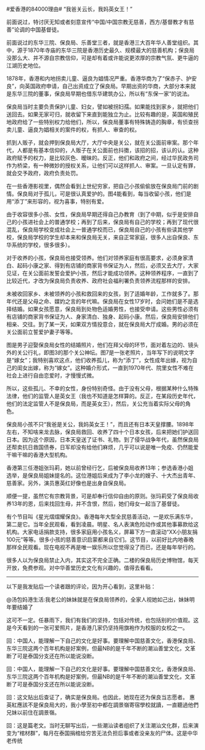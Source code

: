 #爱香港的84000理由# “我爸关云长，我妈英女王！”

前面说过，特讨厌无知或者刻意宣传“中国/中国宗教无慈善，西方/基督教才有慈善”论调的中国基督徒。

前面说过的东华三院、保良局、乐善堂三者，就是香港三大百年华人善堂组织。其中，源于1870年寺庙的东华三院是香港历史最久、规模最大的慈善机构；保良局没那么大、并不源自宗教信仰，可是却有着或许能说更浓厚的宗教气氛、更牛逼的江湖历史地位。

1878年，香港和内地拐卖儿童、逼良为娼情况严重。香港华商为了“保赤子、护安良”，向英国政府申请，自己出资成立了保良局。早期出资的华商，大部分本来就是东华三院的董事，保良局早期也借东华建筑办公，所以有“东保一家”的说法。

保良局当时主要负责保护儿童、妇女，譬如被拐妇孺。如果能找到家乡，就把他们送回去。如果无家可归，就收留下来直到能独立为止。比较有趣的是，英国和殖民地政府给了一些特别权力给他们，所以，保良局董事有特殊铸造的胸章，有侦查拐卖儿童、逼良为娼相关的案件的权，有抓人、审查的权。

抓到人贩子，就会押到保良局大厅，大厅中央是关公，就在关公面前审案。那个年代，人都是有基本信仰的，人贩子在关公面前也抖擞，该招的招，该认的认。这种政府赋予的权力，是比较灰色、暧昧的。反正，他们和政府之间，经过华民政务司作为桥梁，有一种微妙的授权关系，让他们可以这样抓人、审案。一旦认定有罪，就会交予政府，政府负责处罚。

在一些香港影视里，偶然会看到上世纪穷家，把自己小孩偷偷放在保良局门前的剧情。保良局对于孤儿，可是很认真爱护的。图4能看到，每当收留小孩，他们是用“添丁”来形容的，视为喜事，特别有爱。

由于收容很多小孩、女性，保良局早期还得自己办教育（到了中期，似乎是安排自己的小孩进社会上的普通学校；再到了后来，保良局有自己的学校；再到了现代很混乱，保良局学校变成社会上一普通学校而已，保良局自己的小孩有些读其他学校，保良局学校的学生却本来和保良局无关，来自正常家庭，很多人出自保良、东华系统的学校，很多很多）。

对于收养的小孩，保良局也接受领养。他们对领养家庭有很高要求，必须身家清白、起码小康之家、得到有店铺的商家背书保证为人，然后，必须又去大厅，大家见证，在关公面前发誓会爱护小孩，然后才能成功领养。这种领养程序，一直到了比较近代，才改为保良局负责收养、政府社会福利署负责领养流程那样的安排。

未被收回家乡、未被领养的小孩和救回来的女孩，到了适婚年龄，工作就多了。那年代还是父母之命、媒妁之言的年代嘛。保良局在女性17岁时，会问她们是不是选择结婚。如果女孩愿意，保良局到处物色适婚男性，也接受申请。这些男性必须有有店铺的商家背书保证为人、身家清白、独身、起码小康。然后，保良局安排他们相亲、交往。到了某一天，如果双方情投意合，就在保良局大厅成婚。男的必须在关公面前立誓爱护妻子等等。

图是男子迎娶保良局女性的结婚照片，他们在拜父母的环节，面对着左边的、镜头外的关公行礼，即图3的那个关公神坛。图7是一张老照片，当年写下的说明文字是“嫁女”；我特别喜欢这点，他们收养孤儿，称为“添丁”，女性成年出嫁，视为自己的闺女出嫁，称为“嫁女”。这种婚介形式，一直到1970年代、院里女性不难在社会上进行自由恋爱时，才慢慢式微。

所以，这些孤儿、不幸的女性，身份特别奇怪。由于没有父母，根据某种什么特殊法律，他们的监管人是英女王（我也不知道是怎样算的。反正，在某段历史年代，他们的法定监管人不是保良局，而是英女王），然后，关公充当着实际父母的角色。

保良局小孩不只“我爸是关公，我妈英女王！”，而且还有日本天皇撑腰。1898年左右，不知啥来龙去脉，保良局救回、收养了四十个日本女孩，后来把她们护送回日本。因为这个原因，日本天皇送了证书、礼物。到了侵华战争年代，虽然保良局还帮卖抗日救国债券，日军却没有给他们麻烦，几乎可以说是唯一免疫、仍然能爱干嘛干嘛的香港大型机构。

香港第三任港姐张玛莉，她以前曾经行乞，后被保良局收养13年；参选香港小姐选举，是保良局姐妹提名的。这位港姐后来成为了李小龙的嫂子、十大杰出青年、慈善家。另外，演员惠英红好像也是出身自保良局。

顺便一提，虽然它有宗教背景，可是却奉行信仰自由的原则。张玛莉受了保良局收养13年的恩，后来找回生母，并不含恨，然后，她们母女一起当了基督徒。

有个节目叫《星光熠熠耀保良》。香港每年大型全民慈善活动，一是欢乐满东华，第二是它。当年全民观看，看到凌晨。明星、名人表演危险动作或其他事募款给这机构。大家电话捐款支持，很多家庭用小孩名义，屏幕下方一直滚动“XX小朋友捐100元”等等。很多小孩的慈善意识启蒙都来自它们。这节目，以前好比内地春晚那样全民观看。现在电视不再是唯一娱乐所以您觉得没了而已，还是每年举行的。

很多人以为保良局禁止入内，其实这不完全正确。二楼的保良局历史博物馆，每天开放，免费参观。对中华善堂历史文化有兴趣的，值得去看看。

-------------------------------

以下是我发贴后一个读者跟的评论，因为开心看到，这里补贴：

@汤包妈港生活:我老公的妹妹就是在保良局领养的，全家人视她如己出，妹妹明年要结婚了

这可不一定。任暴雨下，我们有我们的坚持，包括对传统，也包括别的价值观。这是今天看到的一张可爱照片，是香港几家仍坚持用旗袍作为校服的女校之一。

回：中国人，能理解一下自己的文化是好事。要理解中国慈善文化，香港保良局、东华三院这两个百年机构是好案例，但最NB的是千年不断的潮汕善堂文化，文革断了可是泰国分支还在所以能说没断。

回：中国人，能理解一下自己的文化是好事。要理解中国慈善文化，香港保良局、东华三院这两个百年机构是好案例，但最NB的是千年不断的潮汕善堂文化，文革断了可是泰国分支还在所以能说没断。

回：这文贴出后查证了，确实是保良局。也因此，她现在还为保良当志愿者。
惠英紅應該不是保良局大的，我小學至初中都在調景嶺寄宿學校就讀，一直聽過他們兄妹以前住在調景嶺。


回：这是篇老文。当时无聊写出后，一些潮汕读者组织了关注潮汕文化群，后来演变为“棺材群”，每月在泰国捐棺给穷苦无法负担后事或者没亲友的尸体。这是中华老传统




